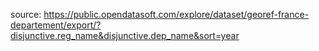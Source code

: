 source: https://public.opendatasoft.com/explore/dataset/georef-france-departement/export/?disjunctive.reg_name&disjunctive.dep_name&sort=year
